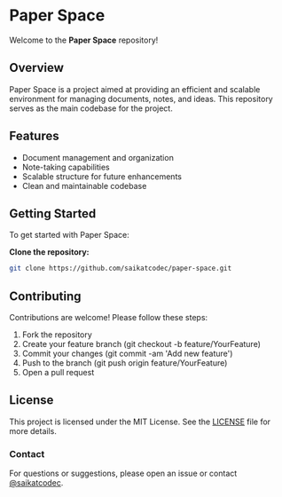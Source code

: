 # Paper Space

Welcome to the **Paper Space** repository!

## Overview

Paper Space is a project aimed at providing an efficient and scalable environment for managing documents, notes, and ideas. This repository serves as the main codebase for the project.

## Features

- Document management and organization
- Note-taking capabilities
- Scalable structure for future enhancements
- Clean and maintainable codebase

## Getting Started

To get started with Paper Space:

**Clone the repository:**
   ```bash
   git clone https://github.com/saikatcodec/paper-space.git
   ```
## Contributing
Contributions are welcome! Please follow these steps:

1. Fork the repository
2. Create your feature branch (git checkout -b feature/YourFeature)
3. Commit your changes (git commit -am 'Add new feature')
4. Push to the branch (git push origin feature/YourFeature)
5. Open a pull request

## License
This project is licensed under the MIT License. See the [LICENSE](https://github.com/saikatcodec/paper-space/blob/main/LICENSE) file for more details.

### Contact
For questions or suggestions, please open an issue or contact [@saikatcodec](https://github.com/saikatcodec/paper-space).
